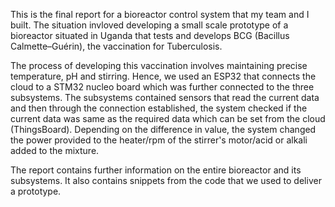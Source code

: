 This is the final report for a bioreactor control system that my team and I built. The situation invloved developing a small scale prototype of a bioreactor situated in Uganda that tests and develops BCG (Bacillus Calmette–Guérin), the vaccination for Tuberculosis. 

The process of developing this vaccination involves maintaining precise temperature, pH and stirring. Hence, we used an ESP32 that connects the cloud to a STM32 nucleo board which was further connected to the three subsystems. The subsystems contained sensors that read the current data and then through the connection established, the system checked if the current data was same as the required data which can be set from the cloud (ThingsBoard). Depending on the difference in value, the system changed the power provided to the heater/rpm of the stirrer's motor/acid or alkali added to the mixture.  

The report contains further information on the entire bioreactor and its subsystems. It also contains snippets from the code that we used to deliver a prototype.
